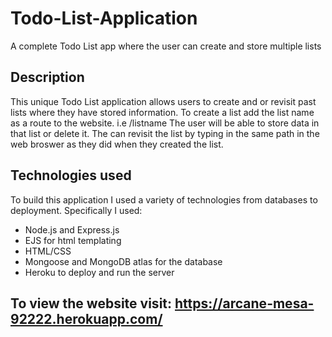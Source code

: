 # Todo-List-Application
A complete Todo List app where the user can create and store multiple lists


## Description
This unique Todo List application allows users to create and or revisit past lists where they have stored information. To create a list add the list name as a route to the website. i.e /listname The user will be able to store data in that list or delete it. The can revisit the list by typing in the same path in the web broswer as they did when they created the list.

## Technologies used
To build this application I used a variety of technologies from databases to deployment.
Specifically I used:
  - Node.js and Express.js
  - EJS for html templating
  - HTML/CSS
  - Mongoose and MongoDB atlas for the database
  - Heroku to deploy and run the server

## To view the website visit: https://arcane-mesa-92222.herokuapp.com/ 
